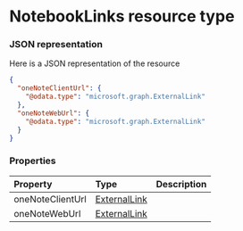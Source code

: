 # NotebookLinks resource type



### JSON representation

Here is a JSON representation of the resource

```json
{
  "oneNoteClientUrl": {
    "@odata.type": "microsoft.graph.ExternalLink"
  },
  "oneNoteWebUrl": {
    "@odata.type": "microsoft.graph.ExternalLink"
  }
}

```
### Properties
| Property	   | Type	|Description|
|:---------------|:--------|:----------|
|oneNoteClientUrl|[ExternalLink](externallink.md)||
|oneNoteWebUrl|[ExternalLink](externallink.md)||

<!-- uuid: a576a853-d458-444c-bcb0-2572f8e6a828
2015-10-09 18:16:07 UTC -->